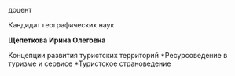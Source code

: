 доцент

Кандидат географических наук

**Щепеткова Ирина Олеговна**

Концепции развития туристских территорий
	*Ресурсоведение в туризме и сервисе
	*Туристское страноведение